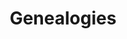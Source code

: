 ---
ee_id: '63'
site: '1'
type: '2'
url: 2008-074-genealogies
title: Genealogies
year: '2008'
display_year: '2008'
medium: Pen on paper
dims: ''
pitch: "​A drawing of my influences."
ps: Part of the Genealogies project at the <a title="" href="http://www.lux.org.uk/blog/genealogies-cory-arcangel">Lux</a>
  Center in the UK. It may not seem it, but it is actually pretty accurate cause for
  some reason I took this really seriously (ps – made bfr Tiger Woods scandal). So
  if u ever wondered,………
live_url: ''
related: ''
youtube: ''
related_code: ''
imgs: 2008_074_Genealogies_Full_Database_IH.jpg
subheading: ''
download: ''
add_credit: ''
commission: ''
layout: things-i-made
---